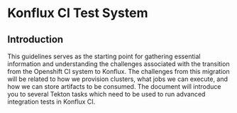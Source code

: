 # Konflux CI Test System

## Introduction
This guidelines serves as the starting point for gathering essential information and understanding the challenges associated with the transition from the Openshift CI system to Konflux. The challenges from this migration will be related to how we provision clusters, what jobs we can execute, and how we can store artifacts to be consumed. The document will introduce you to several Tekton tasks which need to be used to run advanced integration tests in Konflux CI.
